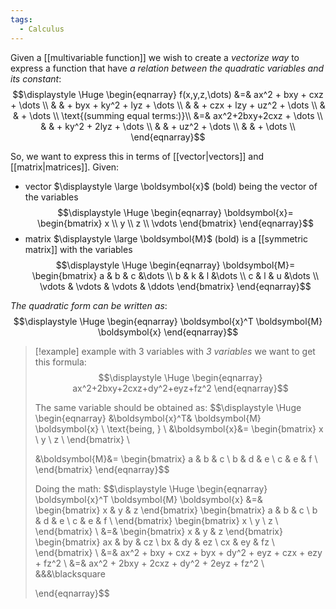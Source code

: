 ```yaml
---
tags:
  - Calculus
---
```

Given a [[multivariable function]] we wish to create a *vectorize way* to express a function that have *a relation between the quadratic variables and its constant*:
$$\displaystyle \Huge \begin{eqnarray} 
f(x,y,z,\dots) 
&=& ax^2 + bxy + cxz + \dots \\
& & + byx + ky^2 + lyz + \dots \\
& & + czx + lzy + uz^2 + \dots \\
& & + \dots \\
\text{(summing equal terms:)}\\
&=& ax^2+2bxy+2cxz + \dots \\
& & + ky^2 + 2lyz + \dots \\
& & + uz^2 + \dots \\
& & + \dots \\
\end{eqnarray}$$

So, we want to express this in terms of [[vector|vectors]] and [[matrix|matrices]]. Given:
- vector $\displaystyle \large \boldsymbol{x}$ (bold) being the vector of the variables
$$\displaystyle \Huge \begin{eqnarray} 
\boldsymbol{x}=
\begin{bmatrix}
x \\
y \\
z \\
\vdots
\end{bmatrix}
\end{eqnarray}$$
- matrix $\displaystyle \large \boldsymbol{M}$ (bold) is a [[symmetric matrix]] with the variables
$$\displaystyle \Huge \begin{eqnarray} 
\boldsymbol{M}=
\begin{bmatrix} 
a & b & c &\dots \\
b & k & l &\dots \\
c & l & u &\dots \\
\vdots & \vdots & \vdots & \ddots
\end{bmatrix}
\end{eqnarray}$$


*The quadratic form can be written as*:
$$\displaystyle \Huge \begin{eqnarray} 
\boldsymbol{x}^T \boldsymbol{M} \boldsymbol{x}
\end{eqnarray}$$

>[!example] example with 3 variables
with *3 variables* we want to get this formula:
>$$\displaystyle \Huge \begin{eqnarray} 
>ax^2+2bxy+2cxz+dy^2+eyz+fz^2
>\end{eqnarray}$$
>
>The same variable should be obtained as:
>$$\displaystyle \Huge \begin{eqnarray}
>&\boldsymbol{x}^T& \boldsymbol{M} \boldsymbol{x} \\
>\text{being, } \\
>&\boldsymbol{x}&=
>\begin{bmatrix}
>x \\
>y \\
>z \\
>\end{bmatrix} \\
>
>&\boldsymbol{M}&=
>\begin{bmatrix} 
>a & b & c \\
>b & d & e \\
>c & e & f \\
>\end{bmatrix}
>\end{eqnarray}$$
>
>Doing the math:
>$$\displaystyle \Huge \begin{eqnarray} 
>\boldsymbol{x}^T \boldsymbol{M} \boldsymbol{x} 
>&=& 
>\begin{bmatrix} x & y & z 
>\end{bmatrix} 
>\begin{bmatrix} 
>a & b & c \\
>b & d & e \\
>c & e & f \\
>\end{bmatrix}
>\begin{bmatrix}
>x \\
>y \\
>z \\
>\end{bmatrix}
>\\
>&=& 
>\begin{bmatrix} x & y & z 
>\end{bmatrix} 
>\begin{bmatrix} 
>ax & by & cz \\
>bx & dy & ez \\
>cx & ey & fz \\
>\end{bmatrix}
>\\
>&=& ax^2 + bxy + cxz + byx + dy^2 + eyz + czx + ezy + fz^2 \\
>&=& ax^2 + 2bxy + 2cxz + dy^2 + 2eyz + fz^2 \\
>&&&\blacksquare
>
>\end{eqnarray}$$


